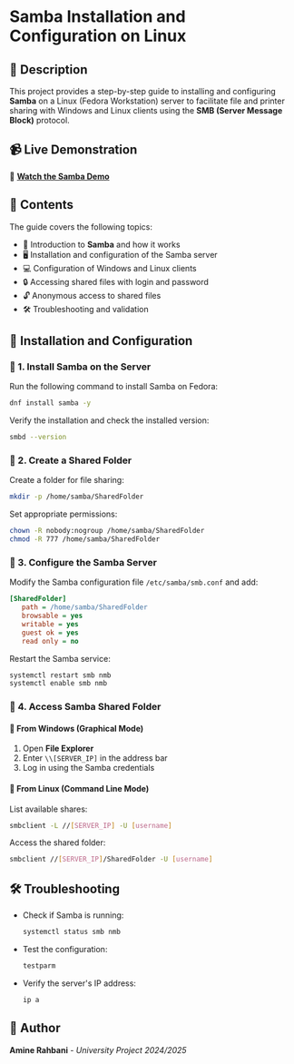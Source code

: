 # Samba Installation and Configuration on Linux  

## 📌 Description  
This project provides a step-by-step guide to installing and configuring **Samba** on a Linux (Fedora Workstation) server to facilitate file and printer sharing with Windows and Linux clients using the **SMB (Server Message Block)** protocol.  

## 📹 Live Demonstration  
🎥 **[Watch the Samba Demo](https://drive.google.com/file/d/115SW7ip4nXJHmMK2KIqX0naoLMceYqgF/view?usp=sharing)** 


## 📁 Contents  
The guide covers the following topics:  
- 📌 Introduction to **Samba** and how it works  
- 🖥️ Installation and configuration of the Samba server  
- 💻 Configuration of Windows and Linux clients  
- 🔒 Accessing shared files with login and password  
- 🔓 Anonymous access to shared files  
- 🛠️ Troubleshooting and validation  

## 🚀 Installation and Configuration  

### 📌 1. Install Samba on the Server  
Run the following command to install Samba on Fedora:  
```sh  
dnf install samba -y  
```  
Verify the installation and check the installed version:  
```sh  
smbd --version  
```  

### 📌 2. Create a Shared Folder  
Create a folder for file sharing:  
```sh  
mkdir -p /home/samba/SharedFolder  
```  
Set appropriate permissions:  
```sh  
chown -R nobody:nogroup /home/samba/SharedFolder  
chmod -R 777 /home/samba/SharedFolder  
```  

### 📌 3. Configure the Samba Server  
Modify the Samba configuration file `/etc/samba/smb.conf` and add:  
```ini  
[SharedFolder]  
   path = /home/samba/SharedFolder  
   browsable = yes  
   writable = yes  
   guest ok = yes  
   read only = no  
```  
Restart the Samba service:  
```sh  
systemctl restart smb nmb  
systemctl enable smb nmb  
```  

### 📌 4. Access Samba Shared Folder  

#### 🔹 **From Windows (Graphical Mode)**  
1. Open **File Explorer**  
2. Enter `\\[SERVER_IP]` in the address bar  
3. Log in using the Samba credentials  

#### 🔹 **From Linux (Command Line Mode)**  
List available shares:  
```sh  
smbclient -L //[SERVER_IP] -U [username]  
```  
Access the shared folder:  
```sh  
smbclient //[SERVER_IP]/SharedFolder -U [username]  
```  

## 🛠️ Troubleshooting  
- Check if Samba is running:  
  ```sh  
  systemctl status smb nmb  
  ```  
- Test the configuration:  
  ```sh  
  testparm  
  ```  
- Verify the server's IP address:  
  ```sh  
  ip a  
  ```  

## 🐝 Author  
**Amine Rahbani** - _University Project 2024/2025_  


